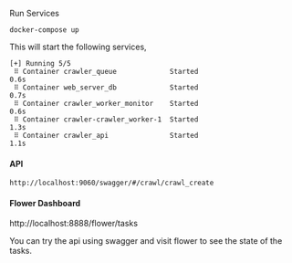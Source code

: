 Run Services

```
docker-compose up
```

This will start the following services,
```
[+] Running 5/5
 ⠿ Container crawler_queue             Started                                                                                                          0.6s
 ⠿ Container web_server_db             Started                                                                                                          0.7s
 ⠿ Container crawler_worker_monitor    Started                                                                                                          0.6s
 ⠿ Container crawler-crawler_worker-1  Started                                                                                                          1.3s
 ⠿ Container crawler_api               Started                                                                                                          1.1s
```

#### API 
`http://localhost:9060/swagger/#/crawl/crawl_create`

#### Flower Dashboard
http://localhost:8888/flower/tasks


You can try the api using swagger and visit flower to see the state of the tasks.
